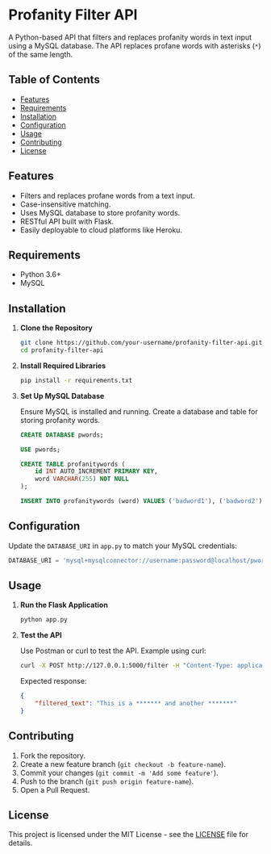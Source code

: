 

# Profanity Filter API

A Python-based API that filters and replaces profanity words in text input using a MySQL database. The API replaces profane words with asterisks (`*`) of the same length.

## Table of Contents

- [Features](#features)
- [Requirements](#requirements)
- [Installation](#installation)
- [Configuration](#configuration)
- [Usage](#usage)
- [Contributing](#contributing)
- [License](#license)

## Features

- Filters and replaces profane words from a text input.
- Case-insensitive matching.
- Uses MySQL database to store profanity words.
- RESTful API built with Flask.
- Easily deployable to cloud platforms like Heroku.

## Requirements

- Python 3.6+
- MySQL

## Installation

1. **Clone the Repository**

   ```bash
   git clone https://github.com/your-username/profanity-filter-api.git
   cd profanity-filter-api
   ```

2. **Install Required Libraries**

   ```bash
   pip install -r requirements.txt
   ```

3. **Set Up MySQL Database**

   Ensure MySQL is installed and running. Create a database and table for storing profanity words.

   ```sql
   CREATE DATABASE pwords;

   USE pwords;

   CREATE TABLE profanitywords (
       id INT AUTO_INCREMENT PRIMARY KEY,
       word VARCHAR(255) NOT NULL
   );

   INSERT INTO profanitywords (word) VALUES ('badword1'), ('badword2'), ('badword3');
   ```

## Configuration

Update the `DATABASE_URI` in `app.py` to match your MySQL credentials:

```python
DATABASE_URI = 'mysql+mysqlconnector://username:password@localhost/pwords'
```

## Usage

1. **Run the Flask Application**

   ```bash
   python app.py
   ```

2. **Test the API**

   Use Postman or curl to test the API. Example using curl:

   ```bash
   curl -X POST http://127.0.0.1:5000/filter -H "Content-Type: application/json" -d '{"text": "This is a badword1 and another badword2"}'
   ```

   Expected response:

   ```json
   {
       "filtered_text": "This is a ******* and another *******"
   }
   ```
## Contributing

1. Fork the repository.
2. Create a new feature branch (`git checkout -b feature-name`).
3. Commit your changes (`git commit -m 'Add some feature'`).
4. Push to the branch (`git push origin feature-name`).
5. Open a Pull Request.

## License

This project is licensed under the MIT License - see the [LICENSE](LICENSE) file for details.
```


